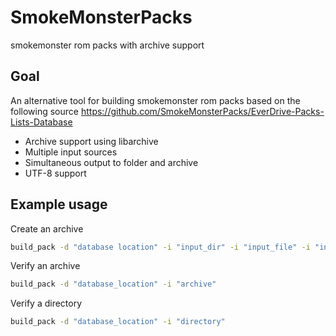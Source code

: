 # SmokeMonsterPacks
smokemonster rom packs with archive support

## Goal
An alternative tool for building smokemonster rom packs based on the following source
https://github.com/SmokeMonsterPacks/EverDrive-Packs-Lists-Database

* Archive support using libarchive
* Multiple input sources
* Simultaneous output to folder and archive
* UTF-8 support

## Example usage

Create an archive
```Bash
build_pack -d "database location" -i "input_dir" -i "input_file" -i "input_archive" -o "output_dir" -a "output_archive"
```

Verify an archive
```Bash
build_pack -d "database_location" -i "archive"
```
Verify a directory
```Bash
build_pack -d "database_location" -i "directory"
```
